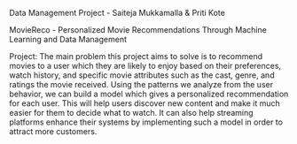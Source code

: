 Data Management Project - Saiteja Mukkamalla & Priti Kote

MovieReco - Personalized Movie Recommendations Through Machine Learning and Data Management


Project: The main problem this project aims to solve is to recommend movies to a user which 
they are likely to enjoy based on their preferences, watch history, and specific movie attributes
such as the cast, genre, and ratings the movie received. Using the patterns we analyze from the user 
behavior, we can build a model which gives a personalized recommendation for each user. This will help users
discover new content and make it much easier for them to decide what to watch. It can also help streaming platforms 
enhance their systems by implementing such a model in order to attract more customers.
